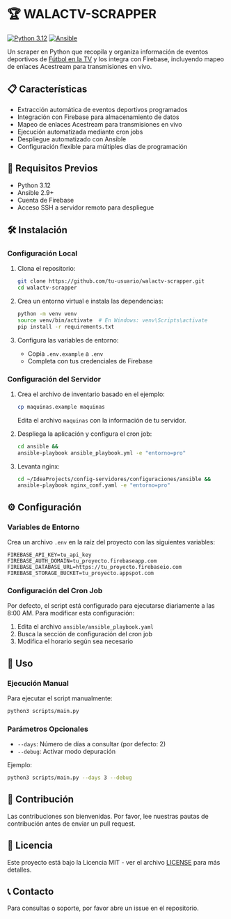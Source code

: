 # 🏆 WALACTV-SCRAPPER

[![Python 3.12](https://img.shields.io/badge/python-3.12-blue.svg)](https://www.python.org/downloads/)
[![Ansible](https://img.shields.io/badge/Ansible-2.9+-red.svg)](https://www.ansible.com/)

Un scraper en Python que recopila y organiza información de eventos deportivos de [Fútbol en la TV](https://www.futbolenlatv.es/) y los integra con Firebase, incluyendo mapeo de enlaces Acestream para transmisiones en vivo.

## 📋 Características

- Extracción automática de eventos deportivos programados
- Integración con Firebase para almacenamiento de datos
- Mapeo de enlaces Acestream para transmisiones en vivo
- Ejecución automatizada mediante cron jobs
- Despliegue automatizado con Ansible
- Configuración flexible para múltiples días de programación

## 🚀 Requisitos Previos

- Python 3.12
- Ansible 2.9+
- Cuenta de Firebase
- Acceso SSH a servidor remoto para despliegue

## 🛠 Instalación

### Configuración Local

1. Clona el repositorio:
   ```bash
   git clone https://github.com/tu-usuario/walactv-scrapper.git
   cd walactv-scrapper
   ```

2. Crea un entorno virtual e instala las dependencias:
   ```bash
   python -m venv venv
   source venv/bin/activate  # En Windows: venv\Scripts\activate
   pip install -r requirements.txt
   ```

3. Configura las variables de entorno:
   - Copia `.env.example` a `.env`
   - Completa con tus credenciales de Firebase

### Configuración del Servidor

1. Crea el archivo de inventario basado en el ejemplo:
   ```bash
   cp maquinas.example maquinas
   ```
   Edita el archivo `maquinas` con la información de tu servidor.


2. Despliega la aplicación y configura el cron job:
   ```bash
   cd ansible &&
   ansible-playbook ansible_playbook.yml -e "entorno=pro"
   ```
   
3. Levanta nginx:
   ```bash
   cd ~/IdeaProjects/config-servidores/configuraciones/ansible &&
   ansible-playbook nginx_conf.yaml -e "entorno=pro"
   ```
   
## ⚙️ Configuración

### Variables de Entorno

Crea un archivo `.env` en la raíz del proyecto con las siguientes variables:

```
FIREBASE_API_KEY=tu_api_key
FIREBASE_AUTH_DOMAIN=tu_proyecto.firebaseapp.com
FIREBASE_DATABASE_URL=https://tu_proyecto.firebaseio.com
FIREBASE_STORAGE_BUCKET=tu_proyecto.appspot.com
```

### Configuración del Cron Job

Por defecto, el script está configurado para ejecutarse diariamente a las 8:00 AM. Para modificar esta configuración:

1. Edita el archivo `ansible/ansible_playbook.yaml`
2. Busca la sección de configuración del cron job
3. Modifica el horario según sea necesario

## 🚦 Uso

### Ejecución Manual

Para ejecutar el script manualmente:

```bash
python3 scripts/main.py
```

### Parámetros Opcionales

- `--days`: Número de días a consultar (por defecto: 2)
- `--debug`: Activar modo depuración

Ejemplo:
```bash
python3 scripts/main.py --days 3 --debug
```

## 🤝 Contribución

Las contribuciones son bienvenidas. Por favor, lee nuestras pautas de contribución antes de enviar un pull request.

## 📄 Licencia

Este proyecto está bajo la Licencia MIT - ver el archivo [LICENSE](LICENSE) para más detalles.

## 📞 Contacto

Para consultas o soporte, por favor abre un issue en el repositorio.
